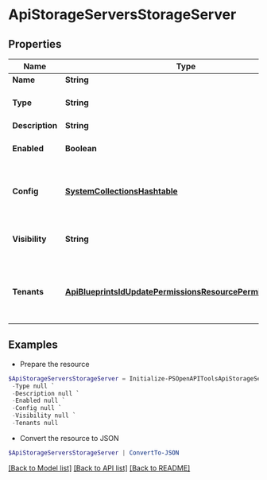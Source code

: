 # ApiStorageServersStorageServer
## Properties

Name | Type | Description | Notes
------------ | ------------- | ------------- | -------------
**Name** | **String** | Name | 
**Type** | **String** | The &#x60;Storage Type&#x60; Code or ID | 
**Description** | **String** | description | [optional] 
**Enabled** | **Boolean** | The enabled flag | [optional] [default to $true]
**Config** | [**SystemCollectionsHashtable**](.md) | Configuration object with parameters that vary by &#x60;type&#x60; | 
**Visibility** | **String** | private or public | [optional] [default to "private"]
**Tenants** | [**ApiBlueprintsIdUpdatePermissionsResourcePermissionSites[]**](ApiBlueprintsIdUpdatePermissionsResourcePermissionSites.md) | Array of tenant account ids that are allowed access | [optional] 

## Examples

- Prepare the resource
```powershell
$ApiStorageServersStorageServer = Initialize-PSOpenAPIToolsApiStorageServersStorageServer  -Name null `
 -Type null `
 -Description null `
 -Enabled null `
 -Config null `
 -Visibility null `
 -Tenants null
```

- Convert the resource to JSON
```powershell
$ApiStorageServersStorageServer | ConvertTo-JSON
```

[[Back to Model list]](../README.md#documentation-for-models) [[Back to API list]](../README.md#documentation-for-api-endpoints) [[Back to README]](../README.md)

